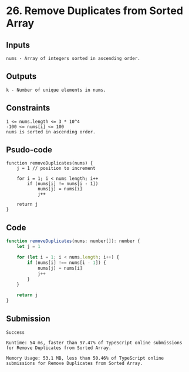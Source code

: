 # 26. Remove Duplicates from Sorted Array
## Inputs

    nums - Array of integers sorted in ascending order.

## Outputs

    k - Number of unique elements in nums.

## Constraints

    1 <= nums.length <= 3 * 10^4
    -100 <= nums[i] <= 100
    nums is sorted in ascending order.

## Psudo-code

    function removeDuplicates(nums) {
        j = 1 // position to increment

        for i = 1; i < nums length; i++
            if (nums[i] != nums[i - 1])
                nums[j] = nums[i]
                j++

        return j        
    }

## Code

```js
function removeDuplicates(nums: number[]): number {
    let j = 1

    for (let i = 1; i < nums.length; i++) {
        if (nums[i] !== nums[i - 1]) {
            nums[j] = nums[i]
            j++
        }
    }

    return j
}
```

## Submission

    Success
    
    Runtime: 54 ms, faster than 97.47% of TypeScript online submissions for Remove Duplicates from Sorted Array.
    
    Memory Usage: 53.1 MB, less than 50.46% of TypeScript online submissions for Remove Duplicates from Sorted Array.